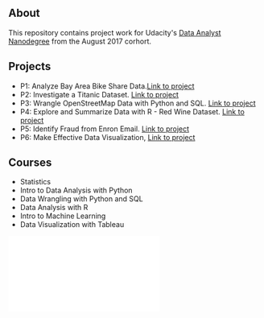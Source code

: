 ## About
This repository contains project work for Udacity's [Data Analyst Nanodegree](https://www.udacity.com/course/data-analyst-nanodegree--nd002) from the August 2017 corhort.

## Projects
* P1: Analyze Bay Area Bike Share Data.[Link to project](https://nbviewer.jupyter.org/github/alexmathew95/DAND-BayAreaBikeShare/blob/master/Bay_Area_Bike_Share_Analysis.ipynb)
* P2: Investigate a Titanic Dataset. [Link to project](https://nbviewer.jupyter.org/github/alexmathew95/Data-Analyst-Nanodegree/blob/master/Project%202%20-%20Investigate%20a%20Dataset/%20%20TitanicInvestigation.ipynb)
* P3: Wrangle OpenStreetMap Data with Python and SQL. [Link to project](https://github.com/alexmathew95/Data-Analyst-Nanodegree/blob/master/Project%203%20-%20Wrangle%20OpenStreet%20Map%20Data/Report.pdf)
* P4: Explore and Summarize Data with R - Red Wine Dataset. [Link to project](https://github.com/alexmathew95/Data-Analyst-Nanodegree/blob/master/Project%204%20-%20Explore%20and%20Summarise%20Data/Proj4-EDA-Alex.Rmd)
* P5: Identify Fraud from Enron Email. [Link to project](https://github.com/alexmathew95/Data-Analyst-Nanodegree/blob/master/Project%206%20-%20Identify%20Fraud%20from%20Enron%20Mail/DAND%20PROJECT.pdf)
* P6: Make Effective Data Visualization, [Link to project](https://public.tableau.com/profile/alex5543#!/vizhome/TitanicFinal_4/TitanicStory)

## Courses
* Statistics
* Intro to Data Analysis with Python
* Data Wrangling with Python and SQL
* Data Analysis with R
* Intro to Machine Learning
* Data Visualization with Tableau

![Udacity Data Analyst Nanodegree certificate](certificate.pdf)
